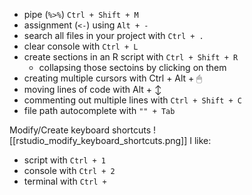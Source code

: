 
- pipe (`%>%`) `Ctrl + Shift + M` 
-  assignment (`<-`) using `Alt + -` 
- search all files in your project with `Ctrl + .` 
- clear console with `Ctrl + L` 
- create sections in an R script with `Ctrl + Shift + R`
	-   collapsing those sectoins by clicking on them
-   creating multiple cursors with Ctrl + Alt + 🖱
-   moving lines of code with Alt + ↕
-   commenting out multiple lines with `Ctrl + Shift + C`
- file path autocomplete with `"" + Tab`

Modify/Create keyboard shortcuts
![[rstudio_modify_keyboard_shortcuts.png]]
I like:
- script with `Ctrl + 1`
- console with `Ctrl + 2`
- terminal with `Ctrl + `

